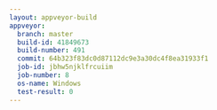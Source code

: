 ```yaml
---
layout: appveyor-build
appveyor:
  branch: master
  build-id: 41849673
  build-number: 491
  commit: 64b323f83dc0d87112dc9e3a30dc4f8ea31933f1
  job-id: jbhw5njklfrcuiim
  job-number: 8
  os-name: Windows
  test-result: 0
---
```


